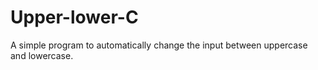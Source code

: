 # Upper-lower-C
A simple program to automatically change the input between uppercase and lowercase.
